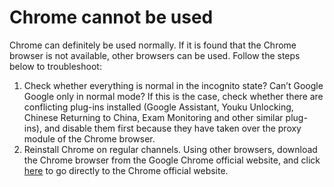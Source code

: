 # Chrome cannot be used

Chrome can definitely be used normally. If it is found that the Chrome browser is not available, other browsers can be used. Follow the steps below to troubleshoot:

1. Check whether everything is normal in the incognito state? Can’t Google Google only in normal mode? If this is the case, check whether there are conflicting plug-ins installed (Google Assistant, Youku Unlocking, Chinese Returning to China, Exam Monitoring and other similar plug-ins), and disable them first because they have taken over the proxy module of the Chrome browser.
2. Reinstall Chrome on regular channels. Using other browsers, download the Chrome browser from the Google Chrome official website, and click [here](https://www.google.com/chrome/) to go directly to the Chrome official website.